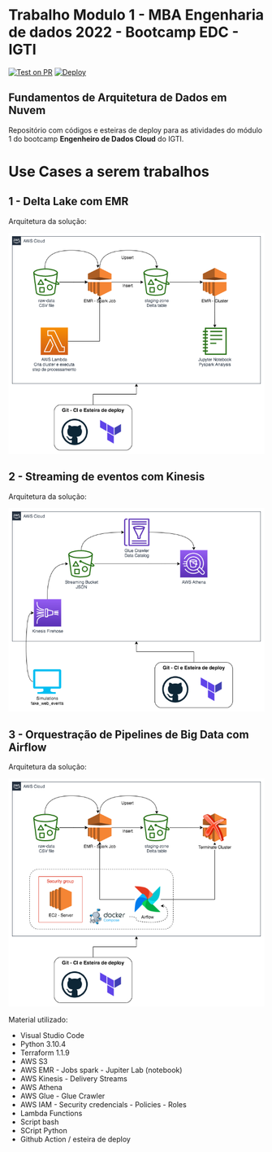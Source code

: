 # Trabalho Modulo 1 - MBA Engenharia de dados 2022 - Bootcamp EDC - IGTI

[![Test on PR](https://github.com/jlsilva01/igti-edc-mod1-code/actions/workflows/test.yaml/badge.svg)](https://github.com/jlsilva01/igti-edc-mod1-code/actions/workflows/test.yaml)
[![Deploy](https://github.com/neylsoncrepalde/igti-edc-mod1-code/actions/workflows/deploy.yaml/badge.svg)](https://github.com/jlsilva01/igti-edc-mod1-code/actions/workflows/deploy.yaml)

## Fundamentos de Arquitetura de Dados em Nuvem

Repositório com códigos e esteiras de deploy para as atividades do módulo 1 do bootcamp **Engenheiro de Dados Cloud** do IGTI. 

# Use Cases a serem trabalhos

## 1 - Delta Lake com EMR

Arquitetura da solução:

![delta](img/edc_mod1_delta.png)

## 2 - Streaming de eventos com Kinesis

Arquitetura da solução:

![kinesis](img/edc_mod1_delta-kinesis.png)

## 3 - Orquestração de Pipelines de Big Data com Airflow

Arquitetura da solução:

![airflow](img/edc_mod1_delta-airflow.png)

Material utilizado:

- Visual Studio Code
- Python 3.10.4
- Terraform 1.1.9
- AWS S3
- AWS EMR - Jobs spark - Jupiter Lab (notebook)
- AWS Kinesis - Delivery Streams
- AWS Athena
- AWS Glue - Glue Crawler
- AWS IAM - Security credencials - Policies - Roles
- Lambda Functions
- Script bash
- SCript Python
- Github Action / esteira de deploy
